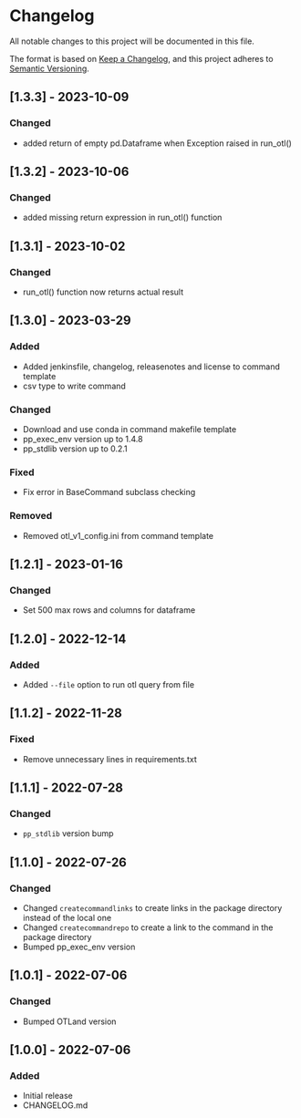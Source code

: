 # Changelog
All notable changes to this project will be documented in this file.

The format is based on [Keep a Changelog](https://keepachangelog.com/en/1.0.0/),
and this project adheres to [Semantic Versioning](https://semver.org/spec/v2.0.0.html).

## [1.3.3] - 2023-10-09
### Changed
- added return of empty pd.Dataframe when Exception raised in run_otl()

## [1.3.2] - 2023-10-06
### Changed
- added missing return expression in run_otl() function
 
## [1.3.1] - 2023-10-02
### Changed
- run_otl() function now returns actual result

## [1.3.0] - 2023-03-29
### Added
- Added jenkinsfile, changelog, releasenotes and license to command template
- csv type to write command

### Changed
- Download and use conda in command makefile template
- pp_exec_env version up to 1.4.8
- pp_stdlib version up to 0.2.1

### Fixed
- Fix error in BaseCommand subclass checking
### Removed
- Removed otl_v1_config.ini from command template


## [1.2.1] - 2023-01-16
### Changed
- Set 500  max rows and columns for dataframe

## [1.2.0] - 2022-12-14
### Added
- Added `--file` option to run otl query from file

## [1.1.2] - 2022-11-28
### Fixed
- Remove unnecessary lines in requirements.txt

## [1.1.1] - 2022-07-28
### Changed
- `pp_stdlib` version bump

## [1.1.0] - 2022-07-26
### Changed
- Changed `createcommandlinks` to create links in the package directory instead of the local one
- Changed `createcommandrepo` to create a link to the command in the package directory
- Bumped pp_exec_env version

## [1.0.1] - 2022-07-06
### Changed
- Bumped OTLand version

## [1.0.0] - 2022-07-06
### Added
- Initial release
- CHANGELOG.md
